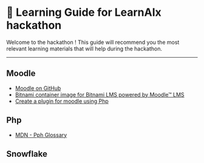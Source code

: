 # 🚀 Learning Guide for LearnAIx hackathon

Welcome to the hackathon ! This guide will recommend you the most relevant learning materials that will help during the hackathon.

---

## Moodle

- [Moodle on GitHub](https://github.com/moodle/moodle)
- [Bitnami container image for Bitnami LMS powered by Moodle™ LMS](https://hub.docker.com/r/bitnami/moodle)
- [Create a plugin for moodle using Php](https://moodledev.io/general/app/development/plugins-development-guide)

## Php

- [MDN - Pph Glossary](https://developer.mozilla.org/en-US/docs/Glossary/PHP)

## Snowflake
